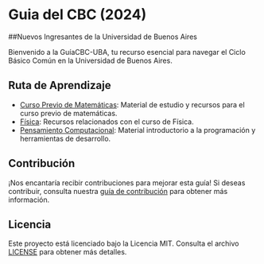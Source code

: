 # Guia del CBC (2024)


##Nuevos Ingresantes de la Universidad de Buenos Aires

Bienvenido a la GuíaCBC-UBA, tu recurso esencial para navegar el Ciclo Básico Común en la Universidad de Buenos Aires.

## Ruta de Aprendizaje

- [Curso Previo de Matemáticas](./Curso_Previo_Matematicas/): Material de estudio y recursos para el curso previo de matemáticas.
- [Física](./Física/): Recursos relacionados con el curso de Física.
- [Pensamiento Computacional](./Pensamiento_Computacional/): Material introductorio a la programación y herramientas de desarrollo.

## Contribución

¡Nos encantaría recibir contribuciones para mejorar esta guía! Si deseas contribuir, consulta nuestra [guía de contribución](CONTRIBUTING.md) para obtener más información.

## Licencia

Este proyecto está licenciado bajo la Licencia MIT. Consulta el archivo [LICENSE](LICENSE) para obtener más detalles.
